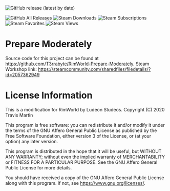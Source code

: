 ![GitHub release (latest by date)](https://img.shields.io/github/v/release/T3rrabyte/RimWorld-Prepare-Moderately?label=Version)

![GitHub All Releases](https://img.shields.io/github/downloads/T3rrabyte/RimWorld-Prepare-Moderately/total?label=GitHub%20downloads)
![Steam Downloads](https://img.shields.io/steam/downloads/2057362949?label=Steam%20downloads)
![Steam Subscriptions](https://img.shields.io/steam/subscriptions/2057362949?label=Subscriptions)
![Steam Favorites](https://img.shields.io/steam/favorites/2057362949?label=Favorites)
![Steam Views](https://img.shields.io/steam/views/2057362949?label=Views)

# Prepare Moderately
Source code for this project can be found at https://github.com/T3rrabyte/RimWorld-Prepare-Moderately.
Steam Workshop link: https://steamcommunity.com/sharedfiles/filedetails/?id=2057362949

# License Information
This is a modification for RimWorld by Ludeon Studeos.
Copyright (C) 2020 Travis Martin

This program is free software: you can redistribute it and/or modify
it under the terms of the GNU Affero General Public License as published
by the Free Software Foundation, either version 3 of the License, or
(at your option) any later version.

This program is distributed in the hope that it will be useful,
but WITHOUT ANY WARRANTY; without even the implied warranty of
MERCHANTABILITY or FITNESS FOR A PARTICULAR PURPOSE.  See the
GNU Affero General Public License for more details.

You should have received a copy of the GNU Affero General Public License
along with this program.  If not, see <https://www.gnu.org/licenses/>.

